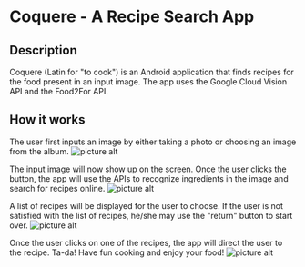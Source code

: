 # Coquere - A Recipe Search App
## Description ##
Coquere (Latin for "to cook") is an Android application that finds recipes for the food present in an input image. The app uses the Google Cloud Vision API and the Food2For API.

## How it works ##
The user first inputs an image by either taking a photo or choosing an image from the album.
![picture alt](https://challengepost-s3-challengepost.netdna-ssl.com/photos/production/software_photos/000/579/755/datas/gallery.jpg)

The input image will now show up on the screen. Once the user clicks the button, the app will use the APIs to recognize ingredients in the image and search for recipes online.
![picture alt](https://challengepost-s3-challengepost.netdna-ssl.com/photos/production/software_photos/000/579/752/datas/gallery.jpg)

A list of recipes will be displayed for the user to choose. If the user is not satisfied with the list of recipes, he/she may use the "return"  button to start over.
![picture alt](https://challengepost-s3-challengepost.netdna-ssl.com/photos/production/software_photos/000/579/754/datas/gallery.jpg)

Once the user clicks on one of the recipes, the app will direct the user to the recipe. Ta-da! Have fun cooking and enjoy your food!
![picture alt](https://challengepost-s3-challengepost.netdna-ssl.com/photos/production/software_photos/000/579/756/datas/gallery.jpg)
